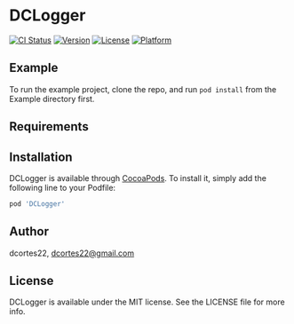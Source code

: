 # DCLogger

[![CI Status](https://img.shields.io/travis/dcortes22/DCLogger.svg?style=flat)](https://travis-ci.org/dcortes22/DCLogger)
[![Version](https://img.shields.io/cocoapods/v/DCLogger.svg?style=flat)](https://cocoapods.org/pods/DCLogger)
[![License](https://img.shields.io/cocoapods/l/DCLogger.svg?style=flat)](https://cocoapods.org/pods/DCLogger)
[![Platform](https://img.shields.io/cocoapods/p/DCLogger.svg?style=flat)](https://cocoapods.org/pods/DCLogger)

## Example

To run the example project, clone the repo, and run `pod install` from the Example directory first.

## Requirements

## Installation

DCLogger is available through [CocoaPods](https://cocoapods.org). To install
it, simply add the following line to your Podfile:

```ruby
pod 'DCLogger'
```

## Author

dcortes22, dcortes22@gmail.com

## License

DCLogger is available under the MIT license. See the LICENSE file for more info.
